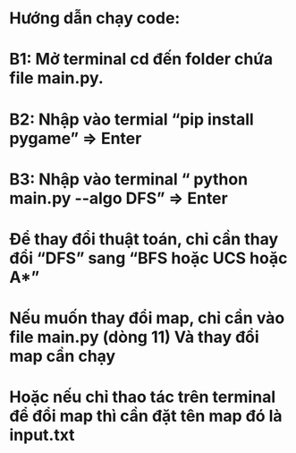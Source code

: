 # Hướng dẫn chạy code:
# B1: Mở terminal cd đến folder chứa file main.py.
# B2: Nhập vào termial “pip install pygame” => Enter
# B3: Nhập vào terminal “ python main.py --algo DFS” => Enter
# Để thay đổi thuật toán, chỉ cần thay đổi “DFS” sang “BFS hoặc UCS hoặc A*”
# Nếu muốn thay đổi map, chỉ cần vào file main.py (dòng 11) Và thay đổi map cần chạy
# Hoặc nếu chỉ thao tác trên terminal để đổi map thì cần đặt tên map đó là input.txt
